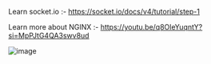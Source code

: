 Learn socket.io :- https://socket.io/docs/v4/tutorial/step-1

Learn more about NGINX :- https://youtu.be/q8OleYuqntY?si=MpPJtG4QA3swv8ud

![image](https://github.com/user-attachments/assets/c44efacf-d1f6-47bb-b06e-8842b66bd28e)
